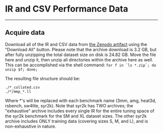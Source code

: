 # IR and CSV Performance Data

---

## Acquire data

Download all of the IR and CSV data from [the Zenodo artifact](https://zenodo.org/records/15282775) using the "Download All" button.
Please note that the archive download is 3.2 GB, but after fully unzipping the total dataset size on disk is 24.82 GB.
Move the file here and unzip it, then unzip all directories within the archive here as well.
This can be accomplished via the shell command: ``for f in `ls *.zip`; do unzip $f; done;``

The resulting file structure should be:

```
./*_collated.csv
./*/mmp_*.ll
```

Where \*'s will be replaced with each benchmark name (3mm, amg, heat3d, rsbench, sw4lite, syr2k).
Note that syr2k has TWO archives; the "exhaustive" archive includes every single IR for the entire tuning space of the syr2k benchmark for the SM and XL dataset sizes.
The other syr2k archive includes ONLY training data (covering sizes S, M, and L), and is non-exhaustive in nature.


